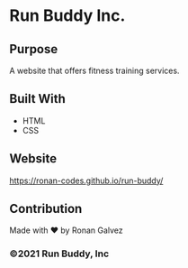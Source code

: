 # Run Buddy Inc.

## Purpose
A website that offers fitness training services.

## Built With
* HTML
* CSS

## Website
https://ronan-codes.github.io/run-buddy/

## Contribution
Made with ❤️ by Ronan Galvez

### ©️2021 Run Buddy, Inc 
